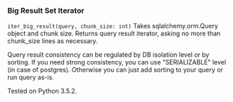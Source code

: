 ### Big Result Set Iterator

`iter_big_result(query, chunk_size: int)`
Takes sqlalchemy.orm.Query object and chunk size.
Returns query result iterator, asking no more than chunk_size lines as necessary.


Query result consistency can be regulated by DB isolation level or by sorting.
If you need strong consistency, you can use "SERIALIZABLE" level (in case of postgres).
Otherwise you can just add sorting to your query or run query as-is.


Tested on Python 3.5.2.
